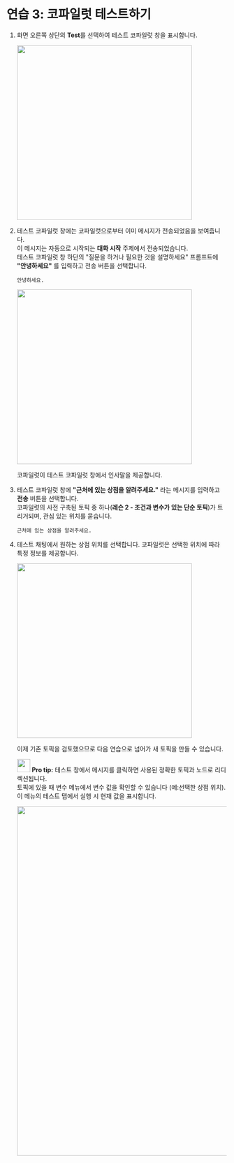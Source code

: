 # 연습 3: 코파일럿 테스트하기

1. 화면 오른쪽 상단의 **Test**를 선택하여 테스트 코파일럿 창을 표시합니다.

   <img src="./images/image15.png" width="400">

2. 테스트 코파일럿 창에는 코파일럿으로부터 이미 메시지가 전송되었음을 보여줍니다. </br>
   이 메시지는 자동으로 시작되는 **대화 시작** 주제에서 전송되었습니다. </br>
   테스트 코파일럿 창 하단의 \"질문을 하거나 필요한 것을 설명하세요\" 프롬프트에 **\"안녕하세요\"** 를 입력하고 전송 버튼을 선택합니다.

   ```
   안녕하세요.
   ```

   <img src="./images/image16.png" width="400">

   코파일럿이 테스트 코파일럿 창에서 인사말을 제공합니다.

3.  테스트 코파일럿 창에 **\"근처에 있는 상점을 알려주세요.\"** 라는 메시지를 입력하고 **전송** 버튼을 선택합니다. </br>
    코파일럿의 사전 구축된 토픽 중 하나(**레슨 2 - 조건과 변수가 있는 단순 토픽**)가 트리거되며, 관심 있는 위치를 묻습니다.

    ```
    근처에 있는 상점을 알려주세요.
    ```

4.  테스트 채팅에서 원하는 상점 위치를 선택합니다. 코파일럿은 선택한 위치에 따라 특정 정보를 제공합니다.

     <img src="./images/image17.png" width="400">

     이제 기존 토픽을 검토했으므로 다음 연습으로 넘어가 새 토픽을 만들 수 있습니다.
    
     <img src="./images/image4.svg" width="30"> **Pro tip:** 테스트 창에서 메시지를 클릭하면 사용된 정확한 토픽과 노드로 리디렉션됩니다.</br>
     토픽에 있을 때 변수 메뉴에서 변수 값을 확인할 수 있습니다 (예:선택한 상점 위치). </br>
     이 메뉴의 테스트 탭에서 실행 시 현재 값을   표시합니다.   

     <img src="./images/image18.png" width="800">
